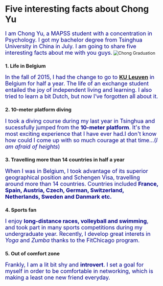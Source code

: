 #  **Five interesting facts about Chong Yu**

<font size=4 color=DarkBlue>I am Chong Yu, a MAPSS student with a concentration in Psychology. I got my bachelor degree from Tsinghua University in China in July. I am going to share five interesting facts about me with you guys.</font>
![Chong Graduation](Chong.JPG)

### 1. Life in Belgium
<font size=4 color=DarkBlue>In the fall of 2015, I had the change to go to [**KU Leuven**](https://www.kuleuven.be/english/) in Belgium for half a year. The life of an exchange student entailed the joy of independent living and learning. I also tried to learn a bit Dutch, but now I‘ve forgotten all about it.</font>

### 2. 10-meter platform diving
<font size=4 color=DarkBlue>I took a diving course during my last year in Tsinghua and sucessfully jumped from the **10-meter platform**. It's the most exciting experience that I have ever had.I don't know how could I come up with so much courage at that time...(*I am afraid of heights*)</font>

### 3. Travelling more than 14 countries in half a year
<font size=4 color=DarkBlue>When I was in Belgium, I took advantage of its superior geographical position and Schengen Visa, travelling around more than 14 countries. Countries included **France, Spain, Austria, Czech, German, Switzerland, Netherlands, Sweden and Danmark etc.**</font>

### 4. Sports fan
<font size=4 color=DarkBlue>I enjoy **long-distance races, volleyball and swimming**, and took part in many sports competitions during my undergraduate year. Recently, I develop great interets in *Yoga* and *Zumba* thanks to the FitChicago program.</font>

### 5. Out of comfort zone
<font size=4 color=DarkBlue>Frankly, I am a lit bit shy and **introvert**. I set a goal for myself in order to be comfortable in networking, which is making a least one new friend everyday.</font>

